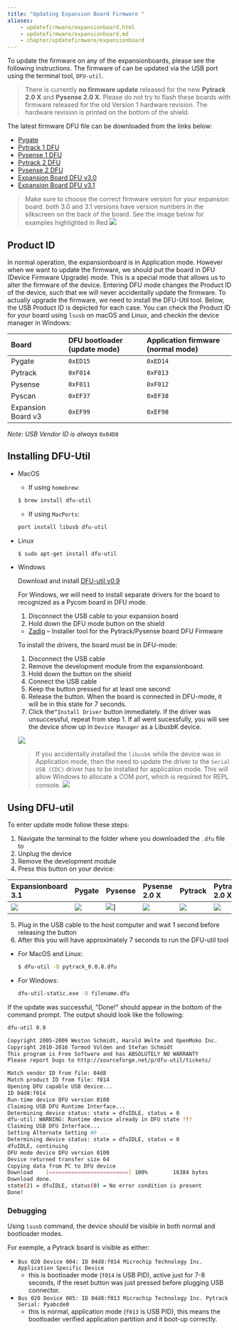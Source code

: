 ```yaml
---
title: "Updating Expansion Board Firmware "
aliases:
    - updatefirmware/expansionboard.html
    - updatefirmware/expansionboard.md
    - chapter/updatefirmware/expansionboard
---
```


To update the firmware on any of the expansionboards, please see the following instructions. The firmware of can be updated via the USB port using the terminal tool, `DFU-util`.

> There is currently **no firmware update** released for the new **Pytrack 2.0 X** and **Pysense 2.0 X**. Please do not try to flash these boards with firmware released for the old Version 1 hardware revision. The hardware revision is printed on the bottom of the shield.


The latest firmware DFU file can be downloaded from the links below:
* [Pygate](https://software.pycom.io/findupgrade?key=pygate.dfu&type=all&redirect=true)
* [Pytrack 1 DFU](https://software.pycom.io/findupgrade?key=pytrack.dfu&type=all&redirect=true)
* [Pysense 1 DFU](https://software.pycom.io/findupgrade?key=pysense.dfu&type=all&redirect=true)
* [Pytrack 2 DFU](https://software.pycom.io/findupgrade?key=pytrack2.dfu&type=all&redirect=true)
* [Pysense 2 DFU](https://software.pycom.io/findupgrade?key=pysense2.dfu&type=all&redirect=true)
* [Expansion Board DFU v3.0](https://software.pycom.io/findupgrade?key=expansion3.dfu&type=all&redirect=true)
* [Expansion Board DFU v3.1](https://software.pycom.io/findupgrade?key=expansion31.dfu&type=all&redirect=true)


> Make sure to choose the correct firmware version for your expansion board. both 3.0 and 3.1 versions have version numbers in the silkscreen on the back of the board. See the image below for examples highlighted in Red
>![](/gitbook/assets/expansion_board_version.png)

## Product ID
In normal operation, the expansionboard is in Application mode. However when we want to update the firmware, we should put the board in DFU (Device Firmware Upgrade) mode. This is a special mode that allows us to alter the firmware of the device. Entering DFU mode changes the Product ID of the device, such that we will never accidentally update the firmware. To actually upgrade the firmware, we need to install the DFU-Util tool. Below, the USB Product ID is depicted for each case. You can check the Product ID for your board using `lsusb` on macOS and Linux, and checkin the device manager in Windows:

| Board | DFU bootloader (update mode) | Application firmware (normal mode) |
| :--- | :--- | :--- |
| Pygate | `0xED15` | `0xED14` |
| Pytrack | `0xF014` | `0xF013` |
| Pysense | `0xF011` | `0xF012` |
| Pyscan | `0xEF37` | `0xEF38` |
| Expansion Board v3 | `0xEF99` | `0xEF98` |

_Note: USB Vendor ID is always_ `0x04D8`



## Installing DFU-Util

  * MacOS

    * If using `homebrew`:

    ```bash
    $ brew install dfu-util
    ```
    * If using `MacPorts`:

    ```bash
    port install libusb dfu-util
    ```
  * Linux

    ```bash
    $ sudo apt-get install dfu-util
    ```

  * Windows

    Download and install [DFU-util v0.9](http://dfu-util.sourceforge.net/releases/dfu-util-0.9-win64.zip) 
    
    For Windows, we will need to install separate drivers for the board to recognized as a Pycom board in DFU mode.
    1. Disconnect the USB cable to your expansion board
    2. Hold down the DFU mode button on the shield

    * [Zadig](http://zadig.akeo.ie/) – Installer tool for the Pytrack/Pysense board DFU Firmware

    To install the drivers, the board must be in DFU-mode:

    1. Disconnect the USB cable
    2. Remove the development module from the expansionboard.
    3. Hold down the button on the shield
    4. Connect the USB cable
    5. Keep the button pressed for at least one second
    6. Release the button. When the board is connected in DFU-mode, it will be in this state for 7 seconds.
    7. Click the`“Install Driver` button immediately. If the driver was unsuccessful, repeat from step 1.
    If all went sucessfully, you will see the device show up in `Device Manager` as a LibusbK device.

    ![](/gitbook/assets/pytrack_dfu_mode_zadig.png)

    > If you accidentally installed the `libusbk` while the device was in Application mode, then the need to update the driver to the `Serial USB (CDC)` driver has to be installed for application mode. This will allow Windows to allocate a COM port, which is required for REPL console.
    > ![](/gitbook/assets/pytrack_app_mode_zadig.png)

## Using DFU-util

To enter update mode follow these steps:

1. Navigate the terminal to the folder where you downloaded the `.dfu` file to
2. Unplug the device
3. Remove the development module
4. Press this button on your device:

| Expansionboard 3.1 | Pygate | Pysense | Pysense 2.0 X | Pytrack | Pytrack 2.0 X | PyScan |
|:----|:----|:-----|:--------|:-----|:-----|:----|
| ![](/gitbook/assets/expansionboards/expansionboard31_dfu.png) | ![](/gitbook/assets/expansionboards/pygate_dfu.png)|![](/gitbook/assets/expansionboards/pysense1_dfu.png)] | ![](/gitbook/assets/expansionboards/pysense2_dfu.png) | ![](/gitbook/assets/expansionboards/pytrack1_dfu.png) | ![](/gitbook/assets/expansionboards/pytrack2_dfu.png) | ![](/gitbook/assets/expansionboards/pyscan_dfu.png) |

5. Plug in the USB cable to the host computer and wait 1 second before releasing the button
6. After this you will have approximately 7 seconds to run the DFU-util tool
  * For MacOS and Linux:
    ```bash
    $ dfu-util -D pytrack_0.0.8.dfu
    ```
  * For Windows:
    ```bash
    dfu-util-static.exe -D filename.dfu
    ```

If the update was successful, "Done!" should appear in the bottom of the command prompt.
The output should look like the following:

```bash
dfu-util 0.9

Copyright 2005-2009 Weston Schmidt, Harald Welte and OpenMoko Inc.
Copyright 2010-2016 Tormod Volden and Stefan Schmidt
This program is Free Software and has ABSOLUTELY NO WARRANTY
Please report bugs to http://sourceforge.net/p/dfu-util/tickets/

Match vendor ID from file: 04d8
Match product ID from file: f014
Opening DFU capable USB device...
ID 04d8:f014
Run-time device DFU version 0100
Claiming USB DFU Runtime Interface...
Determining device status: state = dfuIDLE, status = 0
dfu-util: WARNING: Runtime device already in DFU state ?!?
Claiming USB DFU Interface...
Setting Alternate Setting #0 ...
Determining device status: state = dfuIDLE, status = 0
dfuIDLE, continuing
DFU mode device DFU version 0100
Device returned transfer size 64
Copying data from PC to DFU device
Download    [=========================] 100%        16384 bytes
Download done.
state(2) = dfuIDLE, status(0) = No error condition is present
Done!
```

### Debugging

Using `lsusb` command, the device should be visible in both normal and bootloader modes.

For exemple, a Pytrack board is visible as either:

* `Bus 020 Device 004: ID 04d8:f014 Microchip Technology Inc. Application Specific Device`
  * this is bootloader mode (`f014` is USB PID), active just for 7-8 seconds, if the reset button was just  pressed before plugging USB connector.
* `Bus 020 Device 005: ID 04d8:f013 Microchip Technology Inc. Pytrack Serial: Pyabcde0`
  * this is normal, application mode (`f013` is USB PID), this means the bootloader verified application partition and it boot-up correctly.
